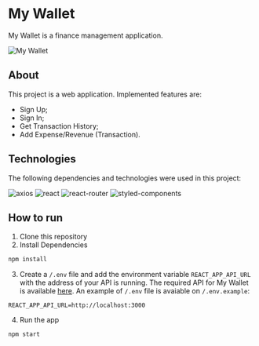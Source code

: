 # My Wallet
My Wallet is a finance management application.

![My Wallet](https://i.imgur.com/oo9Xq4p.jpg "My Wallet")
## About
This project is a web application. Implemented features are:
<ul>
  <li>Sign Up;</li>
  <li>Sign In;</li>
  <li>Get Transaction History;</li>
  <li>Add Expense/Revenue (Transaction).</li>
</ul>

## Technologies
The following dependencies and technologies were used in this project:

![axios](https://img.shields.io/badge/axios-671ddf?&style=for-the-badge&logo=axios&logoColor=white
)
![react](https://img.shields.io/badge/React-20232A?style=for-the-badge&logo=react&logoColor=61DAFB
)
![react-router](https://img.shields.io/badge/React_Router-CA4245?style=for-the-badge&logo=react-router&logoColor=white
)
![styled-components](https://img.shields.io/badge/styled--components-DB7093?style=for-the-badge&logo=styled-components&logoColor=white
)

## How to run
1. Clone this repository
2. Install Dependencies
```bash
npm install
```
3. Create a `/.env` file and add the environment variable `REACT_APP_API_URL` with the address of your API is running. The required API for My Wallet is available [here](https://github.com/SolForte/projeto14-mywallet-back). An example of `/.env` file is avaiable on `/.env.example`:
```
REACT_APP_API_URL=http://localhost:3000
```
4. Run the app
```bash
npm start
````
